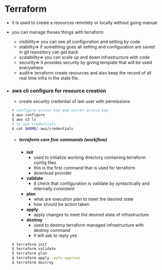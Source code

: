 # Terraform
- it is used to create a resources remotely or locally without going manual

- you can manage theses things with terraform

  - visibility=> you can see all configuration and setting by code
  - stability=> if something goes all setting and configuration are saved in git repository  can get back
  - scalability=> you can scale up and down infrastructure with code
  - security=> it provides security by giving template that will be used everywhere
  - audit=> terraform create resources and also keep the record of all real time infra in the state file.

- ### aws cli configure for resource creation

  - create security credential of iam user with permissions

  ```bash
  # configure access key and secret access key
  $ aws configure
  $ aws s3 ls
  # to see credentials
  $ cat $HOME/.aws/credentials
  ```

  - ##### terraform core five commands (workflow)

    - **init**
      - used to initialize working directory  containing terraform config files
      - this is the first command that is used for terraform 
      - download provider
    - **validate**
      - it check that configuration is validate by syntactically and internally consistent
    - **plan**
      - what are execution plan to meet the desired state 
      - how should be action taken
    - **apply**
      - apply changes to meet the desired state of infrastructure
    - **destroy**
      - used to destroy terraform managed infrastructure with destroy command
      - it will ask to reply yes

  ```bash
  $ terraform init
  $ terraform validate
  $ terraform plan
  $ terraform apply -auto-approve
  $ terraform destroy 
```
```

